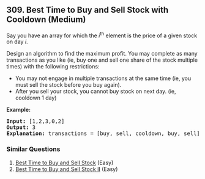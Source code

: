 <!--|This file generated by command(leetcode description); DO NOT EDIT.    |-->
<!--+----------------------------------------------------------------------+-->
<!--|@author    Openset <openset.wang@gmail.com>                           |-->
<!--|@link      https://github.com/openset                                 |-->
<!--|@home      https://github.com/openset/leetcode                        |-->
<!--+----------------------------------------------------------------------+-->

## 309. Best Time to Buy and Sell Stock with Cooldown (Medium)

<p>Say you have an array for which the <i>i</i><sup>th</sup> element is the price of a given stock on day <i>i</i>.</p>

<p>Design an algorithm to find the maximum profit. You may complete as many transactions as you like (ie, buy one and sell one share of the stock multiple times) with the following restrictions:</p>

<ul>
	<li>You may not engage in multiple transactions at the same time (ie, you must sell the stock before you buy again).</li>
	<li>After you sell your stock, you cannot buy stock on next day. (ie, cooldown 1 day)</li>
</ul>

<p><b>Example:</b></p>

<pre>
<strong>Input:</strong> [1,2,3,0,2]
<strong>Output: </strong>3 
<strong>Explanation:</strong> transactions = [buy, sell, cooldown, buy, sell]
</pre>

### Similar Questions
  1. [Best Time to Buy and Sell Stock](https://github.com/openset/leetcode/tree/master/solution/best-time-to-buy-and-sell-stock) (Easy)
  1. [Best Time to Buy and Sell Stock II](https://github.com/openset/leetcode/tree/master/solution/best-time-to-buy-and-sell-stock-ii) (Easy)
